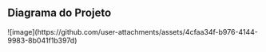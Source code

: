 <h2>Diagrama do Projeto</h2>
![image](https://github.com/user-attachments/assets/4cfaa34f-b976-4144-9983-8b041f1b397d)
